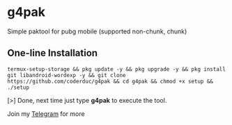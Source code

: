 # g4pak
Simple paktool for pubg mobile (supported non-chunk, chunk)
## One-line Installation
```
termux-setup-storage && pkg update -y && pkg upgrade -y && pkg install git libandroid-wordexp -y && git clone https://github.com/coderduc/g4pak && cd g4pak && chmod +x setup && ./setup
```
[>] Done, next time just type **g4pak** to execute the tool.

Join my [Telegram](https://t.me/g4everpubg) for more
